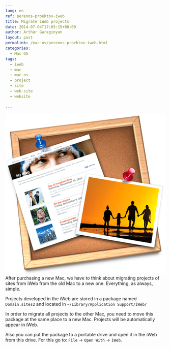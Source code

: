 ```yaml
---
lang: en
ref: perenos-proektov-iweb
title: Migrate iWeb projects
date: 2014-07-04T17:03:15+00:00
author: Arthur Gareginyan
layout: post
permalink: /mac-os/perenos-proektov-iweb.html
categories:
  - Mac OS
tags:
  - iweb
  - mac
  - mac os
  - project
  - site
  - web-site
  - website

---
```


![thumb](/images/thumbnail/IWeb.png)
After purchasing a new Mac, we have to think about migrating projects of sites from iWeb from the old Mac to a new one. Everything, as always, simple.


Projects developed in the iWeb are stored in a package named `Domain.sites2` and located in `~/Library/Application Support/iWeb/`

In order to migrate all projects to the other Mac, you need to move this package at the same place to a new Mac. Projects will be automatically appear in iWeb.

Also you can put the package to a portable drive and open it in the iWeb from this drive. For this go to: `File` -&gt; `Open With` -&gt; `iWeb`.
